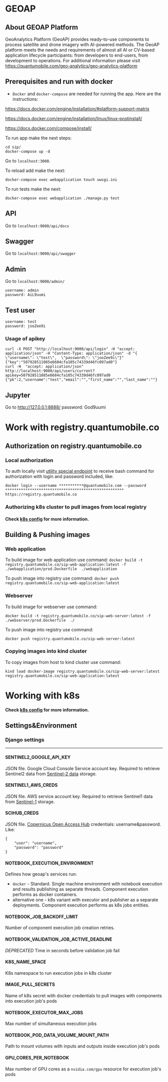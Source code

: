# GEOAP

## About GEOAP Platform
GeoAnalytics Platform (GeoAP) provides ready-to-use components to process satellite and drone imagery with AI-powered methods. The GeoAP platform meets the needs and requirements of almost all AI or CV-based application lifecycle participants: from developers to end-users, from development to operations. For additional information please visit https://quantumobile.com/geo-analytics/geo-analytics-platform

## Prerequisites and run with docker
* `Docker` and `docker-compose` are needed for running the app. Here are the instructions:

https://docs.docker.com/engine/installation/#platform-support-matrix

https://docs.docker.com/engine/installation/linux/linux-postinstall/

https://docs.docker.com/compose/install/

To run app make the next steps:
```
cd sip/
docker-compose up -d
```
Go to `localhost:3000`.

To reload add make the next:
```
docker-compose exec webapplication touch uwsgi.ini
```

To run tests make the next:
```
docker-compose exec webapplication ./manage.py test
```

## API
Go to  `localhost:9000/api/docs`

## Swagger
Go to  `localhost:9000/api/swagger`


## Admin
Go to  `localhost:9000/admin/`
```
username: admin
password: AiL9uumi
```


## Test user

```
username: test
password: jooZee9i
```

### Usage of apikey

```
curl -X POST "http://localhost:9000/api/login" -H "accept: application/json" -H "Content-Type: application/json" -d "{  \"username\": \"test\",  \"password\": \"jooZee9i\"}"
{"key":"507928511085e6684cfa105c74339d46fc097ad0"}
curl -H  "accept: application/json" http://localhost:9000/api/users/current?apikey=507928511085e6684cfa105c74339d46fc097ad0
{"pk":2,"username":"test","email":"","first_name":"","last_name":""}
```


## Jupyter
Go to http://127.0.0.1:8888/
password: God9uumi

# Work with registry.quantumobile.co

## Authorization on registry.quantumobile.co

### Local authorization

To auth locally visit [utility special endpoint](https://utility.quantumobile.co/2/registry/instructions/)
to receive bash command for authorization with login and password included, like:

`docker login --username ***********@quantumobile.com --password ***************************************************** https://registry.quantumobile.co`

### Authorizing k8s cluster to pull images from local registry
#### Check [k8s config](https://github.com/QuantuMobileSoftware/geoap-ee) for more information.


## Building & Pushing images

### Web application

To build image for web application use command:
`docker build -t registry.quantumobile.co/sip-web-application:latest -f ./webapplication/prod.Dockerfile  ./webapplication`

To push image into registry use command:
`docker push registry.quantumobile.co/sip-web-application:latest`

### Webserver

To build image for webserver use command:

`docker build -t registry.quantumobile.co/sip-web-server:latest -f ./webserver/prod.Dockerfile  ./`

To push image into registry use command:

`docker push registry.quantumobile.co/sip-web-server:latest`

### Copying images into kind cluster

To copy images from host to kind cluster use command:

`kind load docker-image registry.quantumobile.co/sip-web-server:latest registry.quantumobile.co/sip-web-application:latest`

# Working with k8s
#### Check [k8s config](https://github.com/QuantuMobileSoftware/geoap-ee) for more information.

## Settings&Environment

### Django settings
___
#### **SENTINEL2_GOOGLE_API_KEY**

JSON file. Google Cloud Console Service account key. Required to retrieve Sentinel2 data from [Sentinel-2 data](https://cloud.google.com/storage/docs/public-datasets/sentinel-2) storage.

#### **SENTINEL1_AWS_CREDS**
JSON file. AWS service account key. Required to retrieve Sentinel1 data from [Sentinel-1](https://registry.opendata.aws/sentinel-1/) storage.

#### **SCIHUB_CREDS**
JSON file. [Copernicus Open Access Hub](https://scihub.copernicus.eu/) credentials: username&password. Like:
```
{   
    "user": "username",
    "password": "password"
}
```

#### **NOTEBOOK_EXECUTION_ENVIRONMENT**
Defines how geoap's services run: 
* `docker` - Standard. Single machine environment with notebook execution and results publishing as separate threads. Component execution performs as docker containers.
* alternative one - k8s variant with executor and publisher as a separate deployments. Component execution performs as k8s jobs entities.

#### **NOTEBOOK_JOB_BACKOFF_LIMIT**
Number of component execution job creation retries.

#### **NOTEBOOK_VALIDATION_JOB_ACTIVE_DEADLINE**
*DEPRECATED* 
Time in seconds before validation job fail

#### **K8S_NAME_SPACE**
K8s namespace to run execution jobs in k8s cluster

#### **IMAGE_PULL_SECRETS**
Name of k8s secret with docker credentials to pull images with components into execution job's pods

#### **NOTEBOOK_EXECUTOR_MAX_JOBS**
Max number of simultaneous execution jobs

#### **NOTEBOOK_POD_DATA_VOLUME_MOUNT_PATH**
Path to mount volumes with inputs and outputs inside execution job's pods

#### **GPU_CORES_PER_NOTEBOOK**
Max number of GPU cores as a `nvidia.com/gpu` resource for execution job's pods
